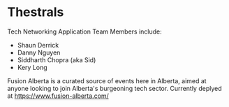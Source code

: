 # Thestrals
Tech Networking Application
Team Members include:



- Shaun Derrick
- Danny Nguyen
- Siddharth Chopra (aka Sid)
- Kery Long
 
Fusion Alberta is a curated source of events here in Alberta, aimed at anyone looking to join Alberta's burgeoning tech sector. Currently deplyed at https://www.fusion-alberta.com/
